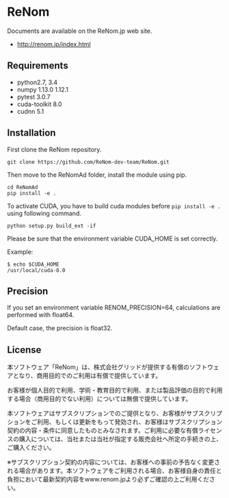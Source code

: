 # ReNom

Documents are available on the ReNom.jp web site.

- http://renom.jp/index.html

## Requirements

- python2.7, 3.4
- numpy 1.13.0 1.12.1
- pytest 3.0.7
- cuda-toolkit 8.0
- cudnn 5.1


## Installation

First clone the ReNom repository.

	git clone https://github.com/ReNom-dev-team/ReNom.git

Then move to the ReNomAd folder, install the module using pip.

	cd ReNomAd
	pip install -e .

To activate CUDA, you have to build cuda modules before `pip install -e .` 
using following command.

    python setup.py build_ext -if

Please be sure that the environment variable CUDA_HOME is set correctly.

Example:

	$ echo $CUDA_HOME
	/usr/local/cuda-8.0
	

## Precision

If you set an environment variable RENOM_PRECISION=64, 
calculations are performed with float64.

Default case, the precision is float32.


## License

本ソフトウェア「ReNom」は、株式会社グリッドが提供する有償のソフトウェアとなり、商用目的でのご利用は有償で提供しています。

お客様が個人目的で利用、学術・教育目的で利用、または製品評価の目的で利用する場合（商用目的でない利用）については無償で提供しています。

本ソフトウェアはサブスクリプションでのご提供となり、お客様がサブスクリプションをご利用、もしくは更新をもって発効され、お客様はサブスクリプション契約の内容・条件に同意したものとみなされます。ご利用に必要な有償ライセンスの購入については、当社または当社が指定する販売会社へ所定の手続きの上、ご購入ください。

※サブスクリプション契約の内容については、お客様への事前の予告なく変更される場合があります。本ソフトウェアをご利用される場合、お客様自身の責任と負担において最新契約内容をwww.renom.jpより必ずご確認の上ご利用ください。

